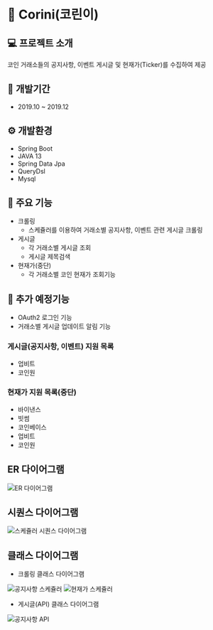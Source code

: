 # 👶 Corini(코린이)

## 💻 프로젝트 소개
코인 거래소들의 공지사항, 이벤트 게시글 및 현재가(Ticker)를 수집하여 제공

## 🔧 개발기간
* 2019.10 ~ 2019.12

## ⚙️ 개발환경
- Spring Boot
- JAVA 13
- Spring Data Jpa
- QueryDsl
- Mysql
## 📌 주요 기능
- 크롤링
  - 스케쥴러를 이용하여 거래소별 공지사항, 이벤트 관련 게시글 크롤링
- 게시글
  - 각 거래소별 게시글 조회
  - 게시글 제목검색
- 현재가(중단)
  - 각 거래소별 코인 현재가 조회기능

## 🔧 추가 예정기능
- OAuth2 로그인 기능
- 거래소별 게시글 업데이트 알림 기능

### 게시글(공지사항, 이벤트) 지원 목록
- 업비트
- 코인원

### 현재가 지원 목록(중단)
- 바이낸스
- 빗썸
- 코인베이스
- 업비트
- 코인원

## ER 다이어그램
<img src="https://user-images.githubusercontent.com/52519728/241852408-7706e094-0eb0-4afe-b46d-18247006f6bb.svg" alt="ER 다이어그램">

## 시퀀스 다이어그램
<img src="https://user-images.githubusercontent.com/52519728/241861833-a2319b62-ef4a-43ce-bcae-bbd01bd05bd5.svg" alt="스케쥴러 시퀀스 다이어그램">

## 클래스 다이어그램
- 크롤링 클래스 다이어그램
<img src="https://user-images.githubusercontent.com/52519728/241861601-64f6aa8a-2fbc-4cfb-b803-ada24918f22e.svg" alt="공지사항 스케쥴러">
<img src="https://user-images.githubusercontent.com/52519728/241861537-05efd50d-7343-404a-8f87-2d1704515548.svg" alt="현재가 스케쥴러">

- 게시글(API) 클래스 다이어그램
<img src="https://user-images.githubusercontent.com/52519728/241861664-3adca6ab-32ca-498e-a735-78ee9a33fd3b.svg" alt="공지사항 API">
